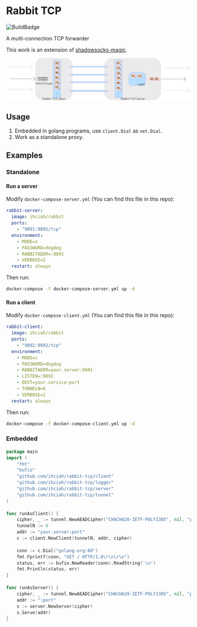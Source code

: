 # Rabbit TCP

![BuildBadge](https://github.com/ihciah/rabbit-tcp/workflows/Build/badge.svg)

A multi-connection TCP forwarder

This work is an extension of [shadowsocks-magic](https://github.com/ihciah/go-shadowsocks-magic).

![Rabbit TCP](resources/rabbit-tcp.svg)

## Usage
1. Embedded in golang programs, use `client.Dial` as `net.Dial`.
2. Work as a standalone proxy.
## Examples

### Standalone

#### Run a server

Modify `docker-compose-server.yml` (You can find this file in this repo):
```yaml
rabbit-server:
  image: ihciah/rabbit
  ports:
    - "9891:9891/tcp"
  environment:
    - MODE=s
    - PASSWORD=dogdog
    - RABBITADDR=:9891
    - VERBOSE=2
  restart: always
```

Then run:
```bash
docker-compose -f docker-compose-server.yml up -d
```

#### Run a client

Modify `docker-compose-client.yml` (You can find this file in this repo):
```yaml
rabbit-client:
  image: ihciah/rabbit
  ports:
    - "9892:9892/tcp"
  environment:
    - MODE=c
    - PASSWORD=dogdog
    - RABBITADDR=your.server:9891
    - LISTEN=:9892
    - DEST=your.service:port
    - TUNNELN=6
    - VERBOSE=2
  restart: always
```

Then run:
```bash
docker-compose -f docker-compose-client.yml up -d
```

### Embedded
```go
package main
import (
    "fmt"
    "bufio"
    "github.com/ihciah/rabbit-tcp/client"
    "github.com/ihciah/rabbit-tcp/logger"
    "github.com/ihciah/rabbit-tcp/server"
    "github.com/ihciah/rabbit-tcp/tunnel"
)

func runAsClient() {
    cipher, _ := tunnel.NewAEADCipher("CHACHA20-IETF-POLY1305", nil, "password")
    tunnelN := 6
    addr := "your.server:port"
    c := client.NewClient(tunnelN, addr, cipher)
    
    conn := c.Dial("golang.org:80")
    fmt.Fprintf(conn, "GET / HTTP/1.0\r\n\r\n")
    status, err := bufio.NewReader(conn).ReadString('\n')
    fmt.Println(status, err)
}

func runAsServer() {
    cipher, _ := tunnel.NewAEADCipher("CHACHA20-IETF-POLY1305", nil, "password")
    addr := ":port"
    s := server.NewServer(cipher)
    s.Serve(addr)
}

```